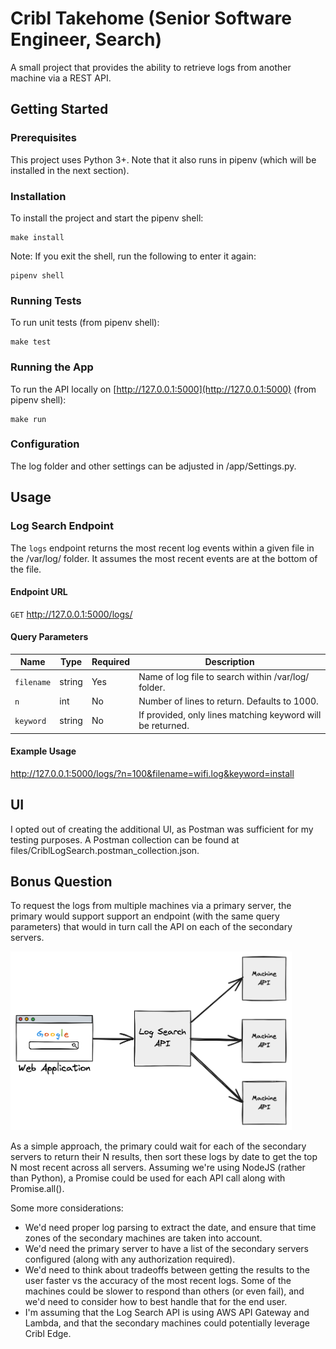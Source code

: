 # Cribl Takehome (Senior Software Engineer, Search)
A small project that provides the ability to retrieve logs from another machine via a REST API.

## Getting Started
### Prerequisites
This project uses Python 3+. Note that it also runs in pipenv (which will be installed in the next section).

### Installation
To install the project and start the pipenv shell:

    make install

Note: If you exit the shell, run the following to enter it again:

    pipenv shell

### Running Tests
To run unit tests (from pipenv shell):

    make test

### Running the App
To run the API locally on [http://127.0.0.1:5000](http://127.0.0.1:5000) (from pipenv shell):

    make run

### Configuration
The log folder and other settings can be adjusted in /app/Settings.py.

## Usage
### Log Search Endpoint

The `logs` endpoint returns the most recent log events within a given file in the /var/log/ folder. It assumes the most recent events are at the bottom of the file.

#### Endpoint URL
`GET` http://127.0.0.1:5000/logs/

#### Query Parameters
| **Name**  | **Type**       | **Required**               | **Description**                          |
| --------- | -------------------- | ---------------------- | ---------------------------------------- |
| `filename` | string | Yes | Name of log file to search within /var/log/ folder. |
| `n` | int | No | Number of lines to return. Defaults to 1000. |
| `keyword` | string | No | If provided, only lines matching keyword will be returned. |

#### Example Usage
http://127.0.0.1:5000/logs/?n=100&filename=wifi.log&keyword=install

## UI

I opted out of creating the additional UI, as Postman was sufficient for my testing purposes. A Postman collection can be found at files/CriblLogSearch.postman_collection.json.

## Bonus Question
To request the logs from multiple machines via a primary server, the primary would support support an endpoint (with the same query parameters) that would in turn call the API on each of the secondary servers.

[<img src="/images/distributed_search.png" width="450"/>]()

As a simple approach, the primary could wait for each of the secondary servers to return their N results, then sort these logs by date to get the top N most recent across all servers. Assuming we're using NodeJS (rather than Python), a Promise could be used for each API call along with Promise.all().

Some more considerations:
- We'd need proper log parsing to extract the date, and ensure that time zones of the secondary machines are taken into account.
- We'd need the primary server to have a list of the secondary servers configured (along with any authorization required).
- We'd need to think about tradeoffs between getting the results to the user faster vs the accuracy of the most recent logs. Some of the machines could be slower to respond than others (or even fail), and we'd need to consider how to best handle that for the end user.
- I'm assuming that the Log Search API is using AWS API Gateway and Lambda, and that the secondary machines could potentially leverage Cribl Edge.








